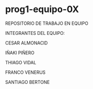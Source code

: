 # prog1-equipo-0X
REPOSITORIO DE TRABAJO EN EQUIPO

INTEGRANTES DEL EQUIPO:

CESAR ALMONACID

IÑAKI PIÑERO

THIAGO VIDAL

FRANCO VENERUS

SANTIAGO BERTONE
